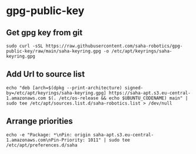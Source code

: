 # gpg-public-key

## Get gpg key from git
```
sudo curl -sSL https://raw.githubusercontent.com/saha-robotics/gpg-public-key/raw/main/saha-keyring.gpg -o /etc/apt/keyrings/saha-keyring.gpg
```

## Add Url to source list
```
echo "deb [arch=$(dpkg --print-architecture) signed-by=/etc/apt/keyrings/saha-keyring.gpg] https://saha-apt.s3.eu-central-1.amazonaws.com $(. /etc/os-release && echo $UBUNTU_CODENAME) main" | sudo tee /etc/apt/sources.list.d/saha-robotics.list > /dev/null
```

## Arrange priorities
```
echo -e "Package: *\nPin: origin saha-apt.s3.eu-central-1.amazonaws.com\nPin-Priority: 1011" | sudo tee /etc/apt/preferences.d/saha
```



